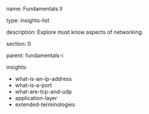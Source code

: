 name: Fundamentals II 

type: insights-list

description: Explore must know aspects of networking.

section: 0

parent: fundamentals-i

insights:
  - what-is-an-ip-address
  - what-is-a-port
  - what-are-tcp-and-udp
  - application-layer
  - extended-terminologies
